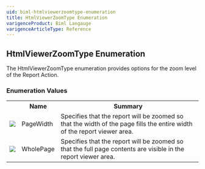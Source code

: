 ```yaml
---
uid: biml-htmlviewerzoomtype-enumeration
title: HtmlViewerZoomType Enumeration
varigenceProduct: Biml Langauge
varigenceArticleType: Reference
---
```


## HtmlViewerZoomType Enumeration<div class="LanguageSummary"><div class ="SummaryItem">The HtmlViewerZoomType enumeration provides options for the zoom level of the Report Action.</div></div><div class="EnumValueGroup">### Enumeration Values<table id="EnumValue" class="MemberList"><tbody><tr><th class="MemberTypeIconColumnHeader">&nbsp;</th><th class="MemberNameColumnHeader">Name</th><th class="MemberSummaryColumnHeader">Summary</th></tr><tr class="cd0"><td align="center" class="MemberTypeIcon"><img src="enumValue.png"></img></td><td class="MemberName">PageWidth</td><td class="MemberSummary"><div class ="SummaryItem">Specifies that the report will be zoomed so that the width of the page fills the entire width of the report viewer area.</div></td></tr><tr class="cd1"><td align="center" class="MemberTypeIcon"><img src="enumValue.png"></img></td><td class="MemberName">WholePage</td><td class="MemberSummary"><div class ="SummaryItem">Specifies that the report will be zoomed so that the full page contents are visible in the report viewer area.</div></td></tr></tbody></table></div>